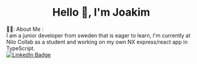 <div align="center">
  <h1>Hello 👋, I'm Joakim</h1>
  </div>
  <div style='border-top="solid 1px grey"'></div>
 <div>
  👨‍💻: About Me : </br>
  I am a junior developer from sweden that is eager to learn, I'm currently at Nilo Collab as a student and working on my own NX express/react app in TypeScript.
  </div>





<div id="badges">
  <a href="https://www.linkedin.com/in/joakim-vanstrom/">
  <img src="https://img.shields.io/badge/LinkedIn-blue?style=for-the-badge&logo=linkedin&logoColor=white" alt="LinkedIn Badge"/>
  </a>
</div>


<img src="https://komarev.com/ghpvc/?username=psykisk&style=flat-square&color=blue" alt=""/>


